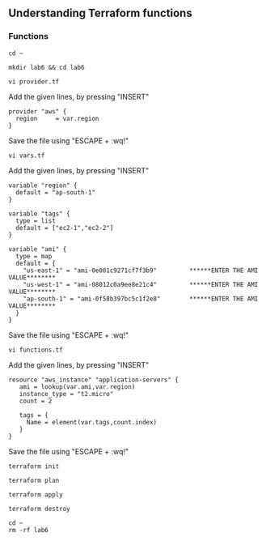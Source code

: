 ## Understanding Terraform functions 
### Functions
```
cd ~
```
```
mkdir lab6 && cd lab6
```
```
vi provider.tf
```
Add the given lines, by pressing "INSERT" 
```
provider "aws" {
  region     = var.region
}
```
Save the file using "ESCAPE + :wq!"
```
vi vars.tf
```
Add the given lines, by pressing "INSERT" 
```
variable "region" {
  default = "ap-south-1"
}

variable "tags" {
  type = list
  default = ["ec2-1","ec2-2"]
}

variable "ami" {
  type = map
  default = {
    "us-east-1" = "ami-0e001c9271cf7f3b9"         ******ENTER THE AMI VALUE********
    "us-west-1" = "ami-08012c0a9ee8e21c4"         ******ENTER THE AMI VALUE********
    "ap-south-1" = "ami-0f58b397bc5c1f2e8"        ******ENTER THE AMI VALUE********
  }
}
```
Save the file using "ESCAPE + :wq!"

```
vi functions.tf
```
Add the given lines, by pressing "INSERT" 
```
resource "aws_instance" "application-servers" {
   ami = lookup(var.ami,var.region)
   instance_type = "t2.micro"
   count = 2

   tags = {
     Name = element(var.tags,count.index)
   }
}
```
Save the file using "ESCAPE + :wq!"
```
terraform init
```
```
terraform plan
```
```
terraform apply
```
```
terraform destroy
```
```
cd ~
rm -rf lab6
```
